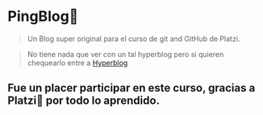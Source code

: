 # PingBlog💜
> Un Blog super original para el curso de git and GitHub de Platzi.

>No tiene nada que ver con un tal hyperblog pero si quieren chequearlo entre a [Hyperblog](https://github.com/freddier/hyperblog "Hyperblog")

## Fue un placer participar en este curso, gracias a Platzi💚 por todo lo aprendido.
